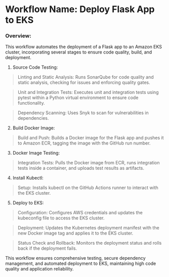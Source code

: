 # Workflow Name: Deploy Flask App to EKS

### Overview: 

This workflow automates the deployment of a Flask app to an Amazon EKS cluster, incorporating several stages to ensure code quality, build, and deployment.

1. Source Code Testing:

> Linting and Static Analysis: Runs SonarQube for code quality and static analysis, checking for issues and enforcing quality gates.

> Unit and Integration Tests: Executes unit and integration tests using pytest within a Python virtual environment to ensure code functionality.

> Dependency Scanning: Uses Snyk to scan for vulnerabilities in dependencies.

2. Build Docker Image:

> Build and Push: Builds a Docker image for the Flask app and pushes it to Amazon ECR, tagging the image with the GitHub run number.

3. Docker Image Testing:

> Integration Tests: Pulls the Docker image from ECR, runs integration tests inside a container, and uploads test results as artifacts.

4. Install Kubectl:

> Setup: Installs kubectl on the GitHub Actions runner to interact with the EKS cluster.

5. Deploy to EKS:

> Configuration: Configures AWS credentials and updates the kubeconfig file to access the EKS cluster.

> Deployment: Updates the Kubernetes deployment manifest with the new Docker image tag and applies it to the EKS cluster.

> Status Check and Rollback: Monitors the deployment status and rolls back if the deployment fails.

This workflow ensures comprehensive testing, secure dependency management, and automated deployment to EKS, maintaining high code quality and application reliability.

